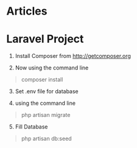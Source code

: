 # Articles
# Laravel Project

1. Install Composer from 
  http://getcomposer.org

2. Now using the command line 
  >composer install

3. Set .env file for database

4. using the command line
  >php artisan migrate

5. Fill Database
  >php artisan db:seed
